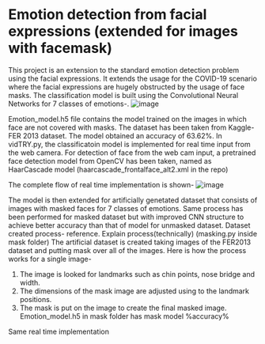 # Emotion detection from facial expressions (extended for images with facemask)

This project is an extension to the standard emotion detection problem using the facial expressions. It extends the usage for the COVID-19 scenario where the facial expressions are hugely obstructed by the usage of face masks. 
The classification model is built using the Convolutional Neural Networks for 7 classes of emotions-.
![image](https://user-images.githubusercontent.com/50448485/163726982-889b371a-aa14-4aa4-bdd5-902334c8e129.png)

Emotion_model.h5 file contains the model trained on the images in which face are not covered with masks. The dataset has been taken from Kaggle- FER 2013 dataset.
The model obtained an accuracy of 63.62%.
In vidTRY.py, the classificatoin model is implemented for real time input from the web camera. For detection of face from the web cam input, a pretrained face detection model from OpenCV has been taken, named as HaarCascade model (haarcascade_frontalface_alt2.xml in the repo)


The complete flow of real time implementation is shown-
![image](https://user-images.githubusercontent.com/50448485/163726923-865dca7e-d7df-4306-964c-d66c04e769c2.png)

The model is then extended for artificially genetated dataset that consists of images with masked faces for 7 classes of emotions.
Same process has been performed for masked dataset but with improved CNN structure to achieve better accuracy than that of model for unmasked dataset. 
Dataset created process- reference. Explain process(technically) (masking.py inside mask folder)
The artificial dataset is created taking images of the FER2013 dataset and putting mask over all of the images. 
Here is how the process works for a single image-
1. The image is looked for landmarks such as chin points, nose bridge and width.
2. The dimensions of the mask image are adjusted using to the landmark positions.
3. The mask is put on the image to create the final masked image.
Emotion_model.h5 in mask folder has mask model %accuracy%

Same real time implementation
